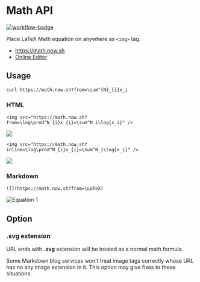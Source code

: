 # Math API

[![workflow-badge]][workflow-url]

[workflow-badge]: https://github.com/uetchy/math-api/workflows/Math%20API/badge.svg
[workflow-url]: https://github.com/uetchy/math-api/actions?workflow=Math%20API

Place LaTeX Math equation on anywhere as `<img>` tag.

- https://math.now.sh
- [Online Editor](https://math.now.sh/#online-editor)

## Usage

```
curl https://math.now.sh?from=\sum^{N}_{i}x_i
```

### HTML

```
<img src="https://math.now.sh?from=\log\prod^N_{i}x_{i}=\sum^N_i\log{x_i}" />
```

<img src="https://math.now.sh?from=\log\prod^N_{i}x_{i}=\sum^N_i\log{x_i}" />

```
<img src="https://math.now.sh?inline=\log\prod^N_{i}x_{i}=\sum^N_i\log{x_i}" />
```

<img src="https://math.now.sh?inline=\log\prod^N_{i}x_i=\sum^N_i\log{x_i}" />
    
### Markdown

```
![](https://math.now.sh?from=\LaTeX)
```

![Equation 1](https://math.now.sh?from=\LaTeX)

## Option

### **.svg** extension

URL ends with **.svg** extension will be treated as a normal math formula.

Some Markdown blog services won't treat image tags correctly whose URL has no any image extension in it. This option may give fixes to these situations.
